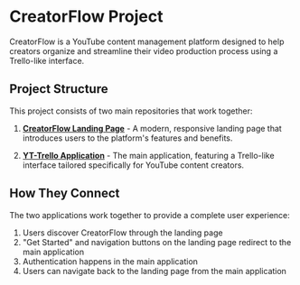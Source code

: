 # CreatorFlow Project

CreatorFlow is a YouTube content management platform designed to help creators organize and streamline their video production process using a Trello-like interface.

## Project Structure

This project consists of two main repositories that work together:

1. [**CreatorFlow Landing Page**](https://github.com/saifaleee/CreatorFlow-Landing-Page) - A modern, responsive landing page that introduces users to the platform's features and benefits.

2. [**YT-Trello Application**](https://github.com/saifaleee/YT-Trello) - The main application, featuring a Trello-like interface tailored specifically for YouTube content creators.

## How They Connect

The two applications work together to provide a complete user experience:

1. Users discover CreatorFlow through the landing page
2. "Get Started" and navigation buttons on the landing page redirect to the main application
3. Authentication happens in the main application
4. Users can navigate back to the landing page from the main application

